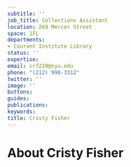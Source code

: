 ```yaml
---
subtitle: ''
job_title: Collections Assistant
location: 269 Mercer Street
space: 1FL
departments:
- Courant Institute Library
status: ''
expertise: 
email: crf220@nyu.edu
phone: "(212) 998-3312"
twitter: ''
image: ''
buttons: 
guides: 
publications: 
keywords: 
title: Cristy Fisher
---
```


# About Cristy Fisher